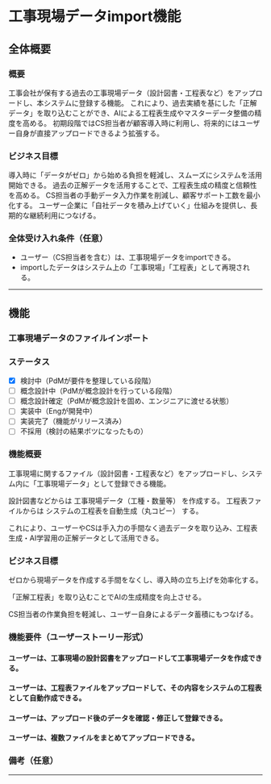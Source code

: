 # 工事現場データimport機能

## 全体概要
### 概要
工事会社が保有する過去の工事現場データ（設計図書・工程表など）をアップロードし、本システムに登録する機能。
これにより、過去実績を基にした「正解データ」を取り込むことができ、AIによる工程表生成やマスターデータ整備の精度を高める。
初期段階ではCS担当者が顧客導入時に利用し、将来的にはユーザー自身が直接アップロードできるよう拡張する。

### ビジネス目標
導入時に「データがゼロ」から始める負担を軽減し、スムーズにシステムを活用開始できる。
過去の正解データを活用することで、工程表生成の精度と信頼性を高める。
CS担当者の手動データ入力作業を削減し、顧客サポート工数を最小化する。
ユーザー企業に「自社データを積み上げていく」仕組みを提供し、長期的な継続利用につなげる。

### 全体受け入れ条件（任意）
- ユーザー（CS担当者を含む）は、工事現場データをimportできる。
- importしたデータはシステム上の「工事現場」「工程表」として再現される。

---

## 機能
### 工事現場データのファイルインポート

### ステータス
- [x] 検討中（PdMが要件を整理している段階）
- [ ] 概念設計中（PdMが概念設計を行っている段階）
- [ ] 概念設計確定（PdMが概念設計を固め、エンジニアに渡せる状態）
- [ ] 実装中（Engが開発中）
- [ ] 実装完了（機能がリリース済み）
- [ ] 不採用（検討の結果ボツになったもの）

### 機能概要
工事現場に関するファイル（設計図書・工程表など）をアップロードし、システム内に「工事現場データ」として登録できる機能。

設計図書などからは 工事現場データ（工種・数量等） を作成する。
工程表ファイルからは システムの工程表を自動生成（丸コピー） する。

これにより、ユーザーやCSは手入力の手間なく過去データを取り込み、工程表生成・AI学習用の正解データとして活用できる。

### ビジネス目標
ゼロから現場データを作成する手間をなくし、導入時の立ち上げを効率化する。

「正解工程表」を取り込むことでAIの生成精度を向上させる。

CS担当者の作業負担を軽減し、ユーザー自身によるデータ蓄積にもつなげる。

### 機能要件（ユーザーストーリー形式）
#### ユーザーは、工事現場の設計図書をアップロードして工事現場データを作成できる。

#### ユーザーは、工程表ファイルをアップロードして、その内容をシステムの工程表として自動作成できる。

#### ユーザーは、アップロード後のデータを確認・修正して登録できる。

#### ユーザーは、複数ファイルをまとめてアップロードできる。

### 備考（任意）


---

